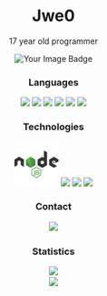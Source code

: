 <h1 align="center">Jwe0</h1>
<div align="center">
    <p>17 year old programmer</p>
    <img src="https://tryhackme-badges.s3.amazonaws.com/jwe0.png????" alt="Your Image Badge" />
</div>

<div align="center">
    <h3 >Languages</h3>
  <img src="https://raw.githubusercontent.com/get-icon/geticon/master/icons/python.svg" width=50>
  <img src="https://raw.githubusercontent.com/get-icon/geticon/master/icons/svelte-icon.svg" width=50>
  <img src="https://raw.githubusercontent.com/get-icon/geticon/master/icons/html-5.svg" width=50>
  <img src="https://raw.githubusercontent.com/get-icon/geticon/master/icons/css-3.svg" width=50>
  <img src="https://raw.githubusercontent.com/get-icon/geticon/master/icons/javascript.svg" width=50>
  <img src="https://raw.githubusercontent.com/get-icon/geticon/refs/heads/master/icons/rust.svg" width=50>
</div>

<div align="center">
    <h3>Technologies</h3>
  <img src="https://raw.githubusercontent.com/devicons/devicon/master/icons/nodejs/nodejs-original-wordmark.svg" width=78>
  <img src="https://raw.githubusercontent.com/get-icon/geticon/master/icons/linux-tux.svg" width=50>
  <img src="https://raw.githubusercontent.com/get-icon/geticon/master/icons/ubuntu.svg" width=50>
  <img src="https://raw.githubusercontent.com/get-icon/geticon/master/icons/git.svg" width=130>
</div>

<div align="center">
    <h3>Contact</h3>
    <a href="mailto:joshuawebb2007@proton.me"><img src="https://img.shields.io/badge/ProtonMail-8B89CC?style=for-the-badge&logo=protonmail&logoColor=white"></a>
</div>


<div align="center">
    <h3>Statistics</h3>
    <img src="https://github-readme-stats.vercel.app/api?username=jwe0&theme=dark&hide_border=false&include_all_commits=false&count_private=false" width=500><br>
    <img src="https://github-readme-stats.vercel.app/api/top-langs/?username=jwe0&layout=compact&langs_count=6&theme=dark&hide_border=false" width=300>
</div>

